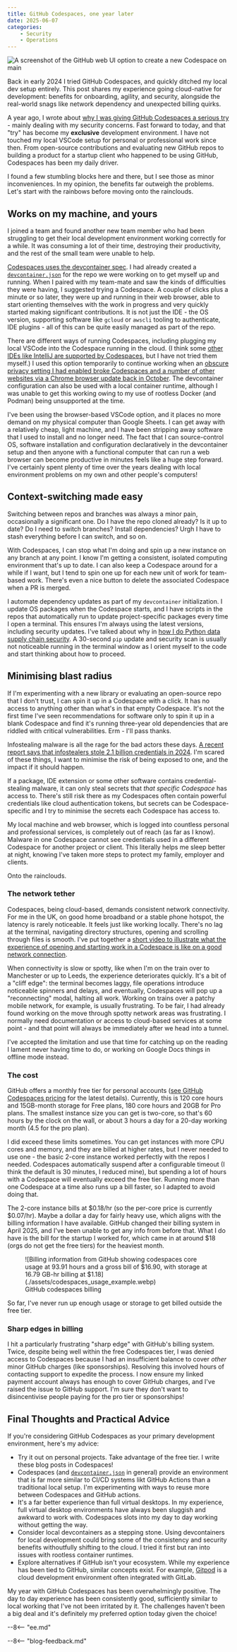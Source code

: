 ```yaml
---
title: GitHub Codespaces, one year later
date: 2025-06-07
categories:
    - Security
    - Operations
---
```


![A screenshot of the GitHub web UI option to create a new Codespace on main](./assets/codespaces_hero.webp)

Back in early 2024 I tried GitHub Codespaces, and quickly ditched my local dev setup entirely. This post shares my experience going cloud-native for development: benefits for onboarding, agility, and security, alongside the real-world snags like network dependency and unexpected billing quirks.

<!-- more -->

A year ago, I wrote about [why I was giving GitHub Codespaces a serious try](../2024-04-23-codespaces/index.md) - mainly dealing with my security concerns. Fast forward to today, and that "try" has become my **exclusive** development environment. I have not touched my local VSCode setup for personal or professional work since then. From open-source contributions and evaluating new GitHub repos to building a product for a startup client who happened to be using GitHub, Codespaces has been my daily driver.

I found a few stumbling blocks here and there, but I see those as minor inconveniences. In my opinion, the benefits far outweigh the problems. Let's start with the rainbows before moving onto the rainclouds.

## Works on my machine, and yours

I joined a team and found another new team member who had been struggling to get their local development environment working correctly for a while. It was consuming a lot of their time, destroying their productivity, and the rest of the small team were unable to help.

[Codespaces uses the devcontainer spec](https://github.com/devcontainers). I had already created a [`devcontainer.json`](https://containers.dev/implementors/json_reference/) for the repo we were working on to get myself up and running. When I paired with my team-mate and saw the kinds of difficulties they were having, I suggested trying a Codespace. A couple of clicks plus a minute or so later, they were up and running in their web browser, able to start orienting themselves with the work in progress and very quickly started making significant contributions. It is not just the IDE - the OS version, supporting software like `gcloud` or `awscli` tooling to authenticate, IDE plugins - all of this can be quite easily managed as part of the repo.

There are different ways of running Codespaces, including plugging my local VSCode into the Codespace running in the cloud. (I think some [other IDEs like IntelliJ are supported by Codespaces](https://blog.jetbrains.com/blog/2022/11/09/remote-development-in-jetbrains-ides-now-available-to-github-codespaces-users/), but I have not tried them myself.) I used this option temporarily to continue working when an [obscure privacy setting I had enabled broke Codespaces and a number of other websites via a Chrome browser update back in October](../2024-10-20-google-chrome-oct-15-update-break/). The devcontainer configuration can also be used with a local container runtime, although I was unable to get this working owing to my use of rootless Docker (and Podman) being unsupported at the time.

I've been using the browser-based VSCode option, and it places no more demand on my physical computer than Google Sheets. I can get away with a relatively cheap, light machine, and I have been stripping away software that I used to install and no longer need. The fact that I can source-control OS, software installation and configuration declaratively in the devcontainer setup and then anyone with a functional computer that can run a web browser can become productive in minutes feels like a huge step forward. I've certainly spent plenty of time over the years dealing with local environment problems on my own and other people's computers!

## Context-switching made easy

Switching between repos and branches was always a minor pain, occasionally a significant one. Do I have the repo cloned already? Is it up to date? Do I need to switch branches? Install dependencies? Urgh I have to stash everything before I can switch, and so on.

With Codespaces, I can stop what I'm doing and spin up a new instance on any branch at any point. I know I'm getting a consistent, isolated computing environment that's up to date. I can also keep a Codespace around for a while if I want, but I tend to spin one up for each new unit of work for team-based work. There's even a nice button to delete the associated Codespace when a PR is merged.

I automate dependency updates as part of my `devcontainer` initialization. I update OS packages when the Codespace starts, and I have scripts in the repos that automatically run to update project-specific packages every time I open a terminal. This ensures I'm always using the latest versions, including security updates. I've talked about why in [how I do Python data supply chain security](../2024-05-01-how-i-do-python-supply-chain-security/index.md). A 30-second `pip` update and security scan is usually not noticeable running in the terminal window as I orient myself to the code and start thinking about how to proceed.

## Minimising blast radius

If I'm experimenting with a new library or evaluating an open-source repo that I don't trust, I can spin it up in a Codespace with a click. It has no access to anything other than what's in that empty Codespace. It's not the first time I've seen recommendations for software only to spin it up in a blank Codespace and find it's running three-year old dependencies that are riddled with critical vulnerabilities. Erm - I'll pass thanks.

Infostealing malware is all the rage for the bad actors these days. [A recent report says that infostealers stole 2.1 billion credentials in 2024](https://www.scworld.com/brief/most-credentials-stolen-using-infostealing-malware-report-finds). I'm scared of these things, I want to minimise the risk of being exposed to one, and the impact if it should happen.

If a package, IDE extension or some other software contains credential-stealing malware, it can only steal secrets that *that specific Codespace* has access to. There's still risk there as my Codespaces often contain powerful credentials like cloud authentication tokens, but secrets can be Codespace-specific and I try to minimise the secrets each Codespace has access to. 

My local machine and web browser, which is logged into countless personal and professional services, is completely out of reach (as far as I know). Malware in one Codespace cannot see credentials used in a different Codespace for another project or client. This literally helps me sleep better at night, knowing I've taken more steps to protect my family, employer and clients.

Onto the rainclouds.

### The network tether

Codespaces, being cloud-based, demands consistent network connectivity. For me in the UK, on good home broadband or a stable phone hotspot, the latency is rarely noticeable. It feels just like working locally. There's no lag at the terminal, navigating directory structures, opening and scrolling through files is smooth. I've put together a [short video to illustrate what the experience of opening and starting work in a Codespace is like on a good network connection](https://www.youtube.com/watch?v=4sDDyr3Uhak).

When connectivity is slow or spotty, like when I'm on the train over to Manchester or up to Leeds, the experience deteriorates quickly. It's a bit of a "cliff edge": the terminal becomes laggy, file operations introduce noticeable spinners and delays, and eventually, Codespaces will pop up a "reconnecting" modal, halting all work. Working on trains over a patchy mobile network, for example, is usually frustrating. To be fair, I had already found working on the move through spotty network areas was frustrating. I normally need documentation or access to cloud-based services at some point - and that point will always be immediately after we head into a tunnel.

I've accepted the limitation and use that time for catching up on the reading I lament never having time to do, or working on Google Docs things in offline mode instead.

### The cost

GitHub offers a monthly free tier for personal accounts ([see GitHub Codespaces pricing](https://docs.github.com/en/billing/managing-billing-for-your-products/managing-billing-for-github-codespaces/about-billing-for-github-codespaces) for the latest details). Currently, this is 120 core hours and 15GB-month storage for Free plans, 180 core hours and 20GB for Pro plans. The smallest instance size you can get is two-core, so that's 60 hours by the clock on the wall, or about 3 hours a day for a 20-day working month (4.5 for the pro plan).

I did exceed these limits sometimes. You can get instances with more CPU cores and memory, and they are billed at higher rates, but I never needed to use one - the basic 2-core instance worked perfectly with the repos I needed. Codespaces automatically suspend after a configurable timeout (I think the default is 30 minutes, I reduced mine), but spending a lot of hours with a Codespace will eventually exceed the free tier. Running more than one Codespace at a time also runs up a bill faster, so I adapted to avoid doing that.

The 2-core instance bills at $0.18/hr (so the per-core price is currently $0.07/hr). Maybe a dollar a day for fairly heavy use, which aligns with the billing information I have available. GitHub changed their billing system in April 2025, and I've been unable to get any info from before that. What I do have is the bill for the startup I worked for, which came in at around $18 (orgs do not get the free tiers) for the heaviest month.

<figure markdown="span">
 ![Billing information from GitHub showing codespaces core usage at 93.91 hours and a gross bill of $16.90, with storage at 16.79 GB-hr billing at $1.18](./assets/codespaces_usage_example.webp)
 <figcaption>GitHub codespaces billing</figcaption>
</figure>

So far, I've never run up enough usage or storage to get billed outside the free tier.

### Sharp edges in billing

I hit a particularly frustrating "sharp edge" with GitHub's billing system. Twice, despite being well within the free Codespaces tier, I was denied access to Codespaces because I had an insufficient balance to cover *other* minor GitHub charges (like sponsorships). Resolving this involved hours of contacting support to expedite the process. I now ensure my linked payment account always has enough to cover  GitHub charges, and I've raised the issue to GitHub support. I'm sure they don't want to disincentivise people paying for the pro tier or sponsorships!

## Final Thoughts and Practical Advice

If you're considering GitHub Codespaces as your primary development environment, here's my advice:

* Try it out on personal projects. Take advantage of the free tier. I write these blog posts in Codespaces!
* Codespaces (and [`devcontainer.json`](https://containers.dev/) in general) provide an environment that is far more similar to CI/CD systems likt GitHub Actions than a traditional local setup. I'm experimenting with ways to reuse more between Codespaces and GitHub actions.
* It's a far better experience than full virtual desktops. In my experience, full virtual desktop environments have always been sluggish and awkward to work with. Codespaces slots into my day to day working without getting the way.
* Consider local devcontainers as a stepping stone. Using devcontainers for local development could bring some of the consistency and security benefits withoutfully shifting to the cloud. I tried it first but ran into issues with rootless container runtimes.
* Explore alternatives if GitHub isn't your ecosystem. While my experience has been tied to GitHub, similar concepts exist. For example, [Gitpod](https://www.gitpod.io/) is a cloud development environment often integrated with GitLab.

My year with GitHub Codespaces has been overwhelmingly positive. The day to day experience has been consistently good, sufficiently similar to local working that I've not been irritated by it. The challenges haven't been a big deal and it's definitely my preferred option today given the choice!

--8<-- "ee.md"

--8<-- "blog-feedback.md"

